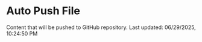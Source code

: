 # Auto Push File

Content that will be pushed to GitHub repository.
Last updated: 06/29/2025, 10:24:50 PM